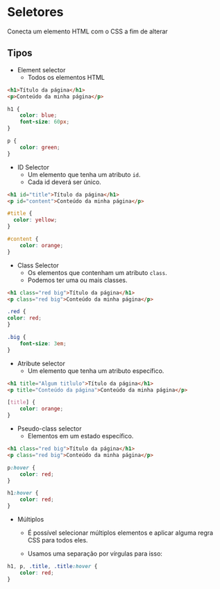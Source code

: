 # Seletores

Conecta um elemento HTML com o CSS a fim de alterar

## Tipos

* Element selector
    - Todos os elementos HTML

```html
<h1>Título da página</h1>
<p>Conteúdo da minha página</p>
```
```css
h1 {
	color: blue;
	font-size: 60px;
}

p {
	color: green;
}
```

* ID Selector
    - Um elemento que tenha um atributo `id`.
    - Cada id deverá ser único.

```html
<h1 id="title">Título da página</h1>
<p id="content">Conteúdo da minha página</p>
```

```css
#title {
  color: yellow;
}

#content {
	color: orange;
}
```

* Class Selector
    - Os elementos que contenham um atributo `class`.
    - Podemos ter uma ou mais classes.

```html
<h1 class="red big">Título da página</h1>
<p class="red big">Conteúdo da minha página</p>
```

```css
.red {
color: red;
}

.big {
	font-size: 3em;
}
```

* Atribute selector
    - Um elemento que tenha um atributo específico.

```html
<h1 title="Algum titlulo">Título da página</h1>
<p title="Conteúdo da página">Conteúdo da minha página</p>
```

```css
[title] {
	color: orange;
}
```
* Pseudo-class selector
    - Elementos em um estado específico.

```html
<h1 class="red big">Título da página</h1>
<p class="red big">Conteúdo da minha página</p>
```
```css
p:hover {
	color: red;
}

h1:hover {
	color: red;
}
```

* Múltiplos

    - É possível selecionar múltiplos elementos e aplicar alguma regra CSS para todos eles.

    - Usamos uma separação por vírgulas para isso:

```css
h1, p, .title, .title:hover {
	color: red;
}
```